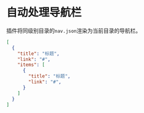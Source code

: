 
# 自动处理导航栏

插件将同级别目录的```nav.json```渲染为当前目录的导航栏。

``` json
[
  {
    "title": "标题",
    "link": "#",
    "items": [
      {
        "title": "标题",
        "link": "#",
      }
    ]
  }
]
```
